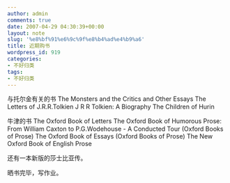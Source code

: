 ```yaml
---
author: admin
comments: true
date: 2007-04-29 04:30:39+00:00
layout: note
slug: '%e8%bf%91%e6%9c%9f%e8%b4%ad%e4%b9%a6'
title: 近期购书
wordpress_id: 919
categories:
- 不好归类
tags:
- 不好归类
---
```


与托尔金有关的书
The Monsters and the Critics and Other Essays
The Letters of J.R.R.Tolkien
J R R Tolkien: A Biography
The Children of Hurin

牛津的书
The Oxford Book of Letters
The Oxford Book of Humorous Prose: From William Caxton to P.G.Wodehouse - A Conducted Tour (Oxford Books of Prose)
The Oxford Book of Essays (Oxford Books of Prose)
The New Oxford Book of English Prose

还有一本新版的莎士比亚传。

晒书完毕，写作业。


